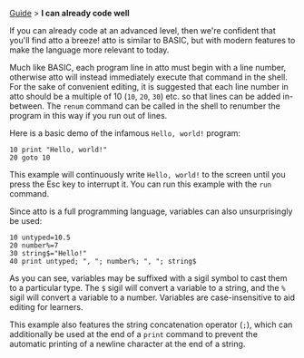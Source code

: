 [Guide](javascript:visitDocumentation('docs/index.md');) > **I can already code well**

If you can already code at an advanced level, then we're confident that you'll find atto a breeze! atto is similar to BASIC, but with modern features to make the language more relevant to today.

Much like BASIC, each program line in atto must begin with a line number, otherwise atto will instead immediately execute that command in the shell. For the sake of convenient editing, it is suggested that each line number in atto should be a multiple of 10 (`10`, `20`, `30`) etc. so that lines can be added in-between. The `renum` command can be called in the shell to renumber the program in this way if you run out of lines.

Here is a basic demo of the infamous `Hello, world!` program:

```
10 print "Hello, world!"
20 goto 10
```

This example will continuously write `Hello, world!` to the screen until you press the Esc key to interrupt it. You can run this example with the `run` command.

Since atto is a full programming language, variables can also unsurprisingly be used:

```
10 untyped=10.5
20 number%=7
30 string$="Hello!"
40 print untyped; ", "; number%; ", "; string$
```

As you can see, variables may be suffixed with a sigil symbol to cast them to a particular type. The `$` sigil will convert a variable to a string, and the `%` sigil will convert a variable to a number. Variables are case-insensitive to aid editing for learners.

This example also features the string concatenation operator (`;`), which can additionally be used at the end of a `print` command to prevent the automatic printing of a newline character at the end of a string.